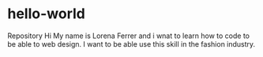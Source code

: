 # hello-world
Repository
Hi My name is Lorena Ferrer and i wnat to learn how to code to be able to web design. I want to be able use this skill in the fashion industry.
